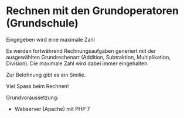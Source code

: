 # Rechnen mit den Grundoperatoren (Grundschule)

Eingegeben wird eine maximale Zahl

Es werden fortwährend Rechnungsaufgaben generiert mit der ausgewählten Grundrechenart (Addition, Subtraktion, Multiplikation, Division).
Die maximale Zahl wird dabei immer eingehalten.

Zur Belohnung gibt es ein Smilie.

Viel Spass beim Rechnen!

Grundvoraussetzung:
- Webserver (Apache) mit PHP 7
